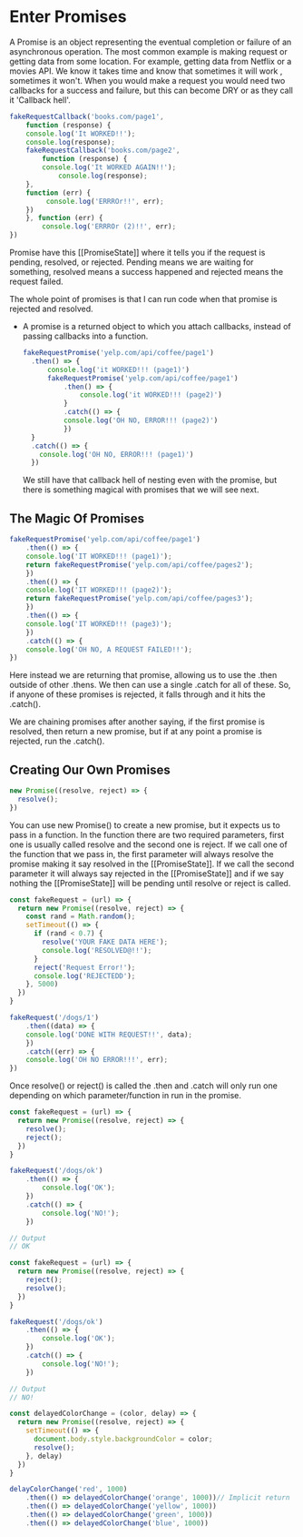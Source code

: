 # Enter Promises

A Promise is an object representing the eventual completion or failure of an asynchronous operation. The most common example is making request or getting data from some location. For example, getting data from Netflix or a movies API. We know it takes time and know that sometimes it will work , sometimes it won't. When you would make a request you would need two callbacks for a success and failure, but this can become DRY or as they call it 'Callback hell'. 

```js
fakeRequestCallback('books.com/page1',
	function (response) {
  	console.log('It WORKED!!');
  	console.log(response);
  	fakeRequestCallback('books.com/page2',
    	function (response) {
      	console.log('It WORKED AGAIN!!');
  			console.log(response);
    },
    function (err) {
    	 console.log('ERRROr!!', err);
    })
	}, function (err) {
  		console.log('ERRROr (2)!!', err);
})
```

Promise have this [[PromiseState]] where it tells you if the request is pending, resolved, or rejected. Pending means we are waiting for something, resolved means a success happened and rejected means the request failed. 

The whole point of promises is that I can run code when that promise is rejected and resolved. 

- A promise is a returned object to which you attach callbacks, instead of passing callbacks into a function. 

  ```js
  fakeRequestPromise('yelp.com/api/coffee/page1')
  	.then() => {
    	console.log('it WORKED!!! (page1)')
    	fakeRequestPromise('yelp.com/api/coffee/page1')
  			.then() => {
    			console.log('it WORKED!!! (page2)')
    		}
  			.catch(() => {
      		console.log('OH NO, ERROR!!! (page2)')
    		})
   	}
  	.catch(() => {
      console.log('OH NO, ERROR!!! (page1)')
    })
  ```

  We still have that callback hell of nesting even with the promise, but there is something magical with promises that we will see next.

## The Magic Of Promises

```js
fakeRequestPromise('yelp.com/api/coffee/page1')
	.then(() => {
  	console.log('IT WORKED!!! (page1)');
  	return fakeRequestPromise('yelp.com/api/coffee/pages2');
	})
	.then(() => {
  	console.log('IT WORKED!!! (page2)');
  	return fakeRequestPromise('yelp.com/api/coffee/pages3');
	})
	.then(() => {
  	console.log('IT WORKED!!! (page3)');
	})
	.catch(() => {
  	console.log('OH NO, A REQUEST FAILED!!');
})
```

Here instead we are returning that promise, allowing us to use the .then outside of other .thens. We then can use a single .catch for all of these. So, if anyone of these promises is rejected, it falls through and it hits the .catch().

We are chaining promises after another saying, if the first promise is resolved, then return a new promise, but if at any point a promise is rejected, run the .catch(). 

## Creating Our Own Promises 

```js
new Promise((resolve, reject) => {
  resolve();
})
```

You can use new Promise() to create a new promise, but it expects us to pass in a function.  In the function there are two required parameters, first one is usually called resolve and the second one is reject. If we call one of the function that we pass in, the first parameter will always resolve the promise making it say resolved in the [[PromiseState]]. If we call the second parameter it will always say rejected in the [[PromiseState]] and if we say nothing the [[PromiseState]] will be pending until resolve or reject is called.

```js
const fakeRequest = (url) => {
  return new Promise((resolve, reject) => {
    const rand = Math.random();
    setTimeout(() => {
      if (rand < 0.7) {
        resolve('YOUR FAKE DATA HERE');
        console.log('RESOLVED@!!');
      }
      reject('Request Error!');
      console.log('REJECTEDD');
    }, 5000)
  })
}
```

```js
fakeRequest('/dogs/1')
	.then((data) => {
  	console.log('DONE WITH REQUEST!!', data);
	})
	.catch((err) => {
  	console.log('OH NO ERROR!!!', err);
})
```

Once resolve() or reject() is called the .then and .catch will only run one depending on which parameter/function in run in the promise.

```js
const fakeRequest = (url) => {
  return new Promise((resolve, reject) => {
    resolve();
    reject();
  })
}

fakeRequest('/dogs/ok')
    .then(() => {
        console.log('OK');
    })
    .catch(() => {
        console.log('NO!');
    })

// Output
// OK
```

```js
const fakeRequest = (url) => {
  return new Promise((resolve, reject) => {
    reject();
    resolve();
  })
}

fakeRequest('/dogs/ok')
    .then(() => {
        console.log('OK');
    })
    .catch(() => {
        console.log('NO!');
    })

// Output
// NO!
```



```js
const delayedColorChange = (color, delay) => {
  return new Promise((resolve, reject) => {
    setTimeout(() => {
      document.body.style.backgroundColor = color;
      resolve();
    }, delay)
  })
}

delayColorChange('red', 1000)
	.then(() => delayedColorChange('orange', 1000))// Implicit return
	.then(() => delayedColorChange('yellow', 1000))
	.then(() => delayedColorChange('green', 1000))
	.then(() => delayedColorChange('blue', 1000))
```

